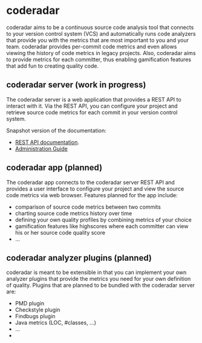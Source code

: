# coderadar

coderadar aims to be a continuous source code analysis tool that connects to your version control system (VCS) and automatically runs code analyzers that provide you with the metrics that are most important to you and your team. coderadar provides per-commit code metrics and even allows viewing the history of code metrics in legacy projects. Also, coderadar aims to provide metrics for each committer, thus enabling gamification features that add fun to creating quality code.

## coderadar server (work in progress)
The coderadar server is a web application that provides a REST API to interact with it. Via the REST API, you can configure your project and retrieve source code metrics for each commit in your version control system.

Snapshot version of the documentation:
* [REST API documentation](http://thombergs.github.io/coderadar/1.0.0-SNAPSHOT/restapi.html).
* [Administration Guide](http://thombergs.github.io/coderadar/1.0.0-SNAPSHOT/admin.html)

## coderadar app (planned)
The coderadar app connects to the coderadar server REST API and provides a user interface to configure your project and view the source code metrics via web browser. Features planned for the app include:
* comparison of source code metrics between two commits
* charting source code metrics history over time
* defining your own quality profiles by combining metrics of your choice
* gamification features like highscores where each committer can view his or her source code quality score
* ...

## coderadar analyzer plugins (planned)
coderadar is meant to be extensible in that you can implement your own analyzer plugins that provide the metrics you need for your own definition of quality. Plugins that are planned to be bundled with the coderadar server are:
* PMD plugin
* Checkstyle plugin
* Findbugs plugin
* Java metrics (LOC, #classes, ...)
* ...
* 


